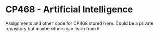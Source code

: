 # CP468 - Artificial Intelligence
Assignments and other code for CP468 stored here. Could be a private repository but maybe others can learn from it.
